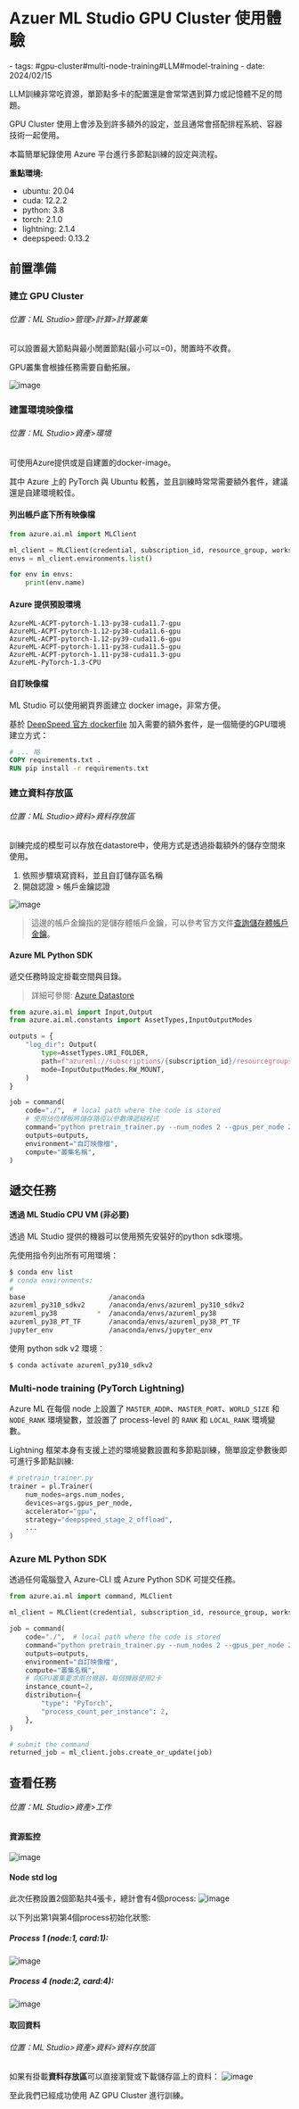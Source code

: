 # Azuer ML Studio GPU Cluster 使用體驗

<document-info>
- tags: #gpu-cluster#multi-node-training#LLM#model-training
- date: 2024/02/15
</document-info>

LLM訓練非常吃資源，單節點多卡的配置還是會常常遇到算力或記憶體不足的問題。

GPU Cluster 使用上會涉及到許多額外的設定，並且通常會搭配排程系統、容器技術一起使用。

本篇簡單紀錄使用 Azure 平台進行多節點訓練的設定與流程。

**重點環境:**
- ubuntu: 20.04
- cuda: 12.2.2
- python: 3.8
- torch: 2.1.0
- lightning: 2.1.4
- deepspeed: 0.13.2

## 前置準備
### 建立 GPU Cluster
###### 位置：ML Studio>管理>計算>計算叢集

可以設置最大節點與最小閒置節點(最小可以=0)，閒置時不收費。

GPU叢集會根據任務需要自動拓展。

![image](./1.png)


### 建置環境映像檔
###### 位置：ML Studio>資產>環境

可使用Azure提供或是自建置的docker-image。

其中 Azure 上的 PyTorch 與 Ubuntu 較舊，並且訓練時常常需要額外套件，建議還是自建環境較佳。

#### 列出帳戶底下所有映像檔
```python
from azure.ai.ml import MLClient

ml_client = MLClient(credential, subscription_id, resource_group, workspace)
envs = ml_client.environments.list()

for env in envs:
    print(env.name)
```

#### Azure 提供預設環境
```
AzureML-ACPT-pytorch-1.13-py38-cuda11.7-gpu
AzureML-ACPT-pytorch-1.12-py38-cuda11.6-gpu
AzureML-ACPT-pytorch-1.12-py39-cuda11.6-gpu
AzureML-ACPT-pytorch-1.11-py38-cuda11.5-gpu
AzureML-ACPT-pytorch-1.11-py38-cuda11.3-gpu
AzureML-PyTorch-1.3-CPU
```

#### 自訂映像檔
ML Studio 可以使用網頁界面建立 docker image，非常方便。

基於 [DeepSpeed 官方 dockerfile](https://github.com/microsoft/DeepSpeed/blob/master/docker/Dockerfile) 加入需要的額外套件，是一個簡便的GPU環境建立方式：

```dockerfile
# ... 略
COPY requirements.txt .
RUN pip install -r requirements.txt
```

### 建立資料存放區
###### 位置：ML Studio>資料>資料存放區

訓練完成的模型可以存放在datastore中，使用方式是透過掛載額外的儲存空間來使用。

1. 依照步驟填寫資料，並且自訂儲存區名稱
2. 開啟認證 > 帳戶金鑰認證

![image](./2.png)

> 這邊的帳戶金鑰指的是儲存體帳戶金鑰，可以參考官方文件[查詢儲存體帳戶金鑰](https://learn.microsoft.com/zh-tw/azure/storage/common/storage-account-keys-manage?tabs=azure-portal#view-account-access-keys)。


#### Azure ML Python SDK

遞交任務時設定掛載空間與目錄。
> 詳細可參閱: [Azure Datastore](https://learn.microsoft.com/en-us/azure/machine-learning/concept-data?view=azureml-api-2#datastore)

```python
from azure.ai.ml import Input,Output
from azure.ai.ml.constants import AssetTypes,InputOutputModes

outputs = {
    "log_dir": Output(
        type=AssetTypes.URI_FOLDER,
        path=f"azureml://subscriptions/{subscription_id}/resourcegroups/{resource_group}/workspaces/{workspace}/datastores/{資料存放區名稱}/paths/{自訂路徑}/",
        mode=InputOutputModes.RW_MOUNT,
    )
}

job = command(
    code="./",  # local path where the code is stored
    # 使用佔位樣板將儲存路徑以參數傳遞給程式
    command="python pretrain_trainer.py --num_nodes 2 --gpus_per_node 2 --log_dir ${{outputs.log_dir}}",
    outputs=outputs,
    environment="自訂映像檔",
    compute="叢集名稱",
)
```


## 遞交任務

#### 透過 ML Studio CPU VM (非必要)
透過 ML Studio 提供的機器可以使用預先安裝好的python sdk環境。

先使用指令列出所有可用環境：
```bash
$ conda env list
# conda environments:
#
base                     /anaconda
azureml_py310_sdkv2      /anaconda/envs/azureml_py310_sdkv2
azureml_py38          *  /anaconda/envs/azureml_py38
azureml_py38_PT_TF       /anaconda/envs/azureml_py38_PT_TF
jupyter_env              /anaconda/envs/jupyter_env
```

使用 python sdk v2 環境：
```bash
$ conda activate azureml_py310_sdkv2
```

### Multi-node training (PyTorch Lightning)
Azure ML 在每個 node 上設置了 `MASTER_ADDR`、`MASTER_PORT`、`WORLD_SIZE` 和 `NODE_RANK` 環境變數，並設置了 process-level 的 `RANK` 和 `LOCAL_RANK` 環境變數。

Lightning 框架本身有支援上述的環境變數設置和多節點訓練，簡單設定參數後即可進行多節點訓練:
```python
# pretrain_trainer.py
trainer = pl.Trainer(
    num_nodes=args.num_nodes,
    devices=args.gpus_per_node,
    accelerator="gpu",
    strategy="deepspeed_stage_2_offload",
    ...
)
```

### Azure ML Python SDK
透過任何電腦登入 Azure-CLI 或 Azure Python SDK 可提交任務。
```python
from azure.ai.ml import command, MLClient

ml_client = MLClient(credential, subscription_id, resource_group, workspace)

job = command(
    code="./",  # local path where the code is stored
    command="python pretrain_trainer.py --num_nodes 2 --gpus_per_node 2 --log_dir ${{outputs.log_dir}}",
    outputs=outputs,
    environment="自訂映像檔",
    compute="叢集名稱",
    # 向GPU叢集要求兩台機器，每個機器使用2卡
    instance_count=2,
    distribution={
        "type": "PyTorch",
        "process_count_per_instance": 2,
    },
)

# submit the command
returned_job = ml_client.jobs.create_or_update(job)
```

## 查看任務
###### 位置：ML Studio>資產>工作
#### 資源監控
![image](./3.png)
#### Node std log
此次任務設置2個節點共4張卡，總計會有4個process:
![image](./4.png)

以下列出第1與第4個process初始化狀態:

##### Process 1 (node:1, card:1):
![image](./5.png)
##### Process 4 (node:2, card:4):
![image](./6.png)

#### 取回資料
###### 位置：ML Studio>資產>資料>資料存放區
如果有掛載**資料存放區**可以直接瀏覽或下載儲存區上的資料：
![image](./7.png)

至此我們已經成功使用 AZ GPU Cluster 進行訓練。
